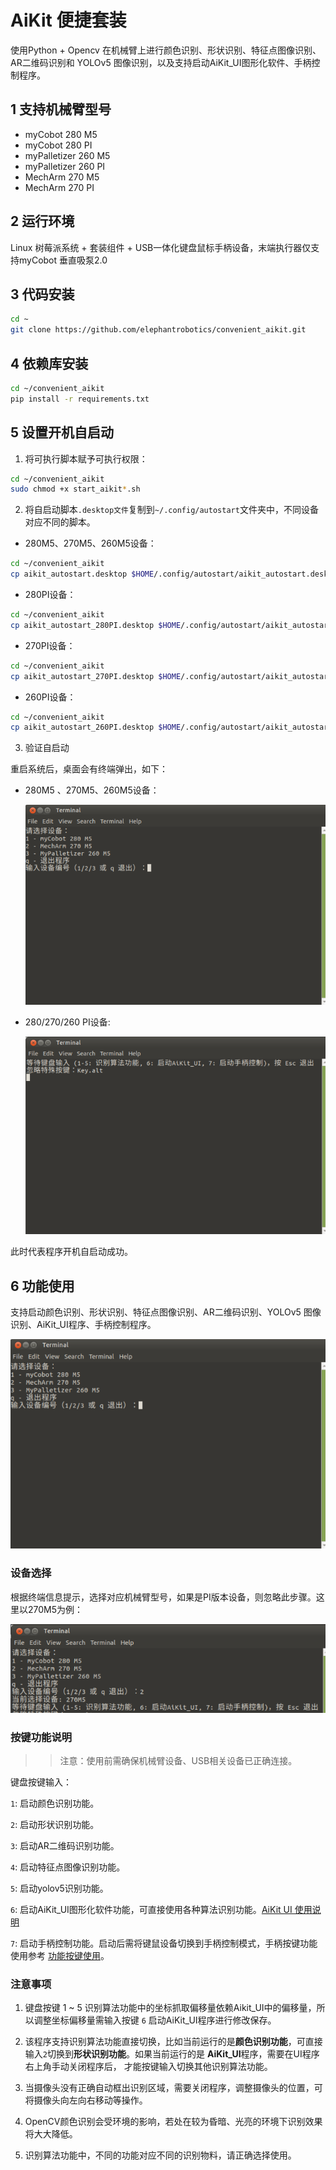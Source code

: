 # AiKit 便捷套装

使用Python + Opencv 在机械臂上进行颜色识别、形状识别、特征点图像识别、AR二维码识别和 YOLOv5 图像识别，以及支持启动AiKit_UI图形化软件、手柄控制程序。

## 1 支持机械臂型号

- myCobot 280 M5
- myCobot 280 PI
- myPalletizer 260 M5
- myPalletizer 260 PI
- MechArm 270 M5
- MechArm 270 PI

## 2 运行环境

Linux 树莓派系统 + 套装组件 + USB一体化键盘鼠标手柄设备，末端执行器仅支持myCobot 垂直吸泵2.0

## 3 代码安装

```bash
cd ~
git clone https://github.com/elephantrobotics/convenient_aikit.git
```

## 4 依赖库安装

```bash
cd ~/convenient_aikit
pip install -r requirements.txt
```

## 5 设置开机自启动

1. 将可执行脚本赋予可执行权限：

```bash
cd ~/convenient_aikit
sudo chmod +x start_aikit*.sh
```

2. 将自启动脚本`.desktop文件`复制到`~/.config/autostart`文件夹中，不同设备对应不同的脚本。

- 280M5、270M5、260M5设备：
  
```bash
cd ~/convenient_aikit
cp aikit_autostart.desktop $HOME/.config/autostart/aikit_autostart.desktop
```

- 280PI设备：

```bash
cd ~/convenient_aikit
cp aikit_autostart_280PI.desktop $HOME/.config/autostart/aikit_autostart_280PI.desktop
```

- 270PI设备：

```bash
cd ~/convenient_aikit
cp aikit_autostart_270PI.desktop $HOME/.config/autostart/aikit_autostart_270PI.desktop
```

- 260PI设备：

```bash
cd ~/convenient_aikit
cp aikit_autostart_260PI.desktop $HOME/.config/autostart/aikit_autostart_260PI.desktop
```

3. 验证自启动

重启系统后，桌面会有终端弹出，如下：

- 280M5 、270M5、260M5设备：

    ![start](./img/auto_start_M5.png)

- 280/270/260 PI设备:

    ![start](./img/auto_start_PI.png)

此时代表程序开机自启动成功。

## 6 功能使用

支持启动颜色识别、形状识别、特征点图像识别、AR二维码识别、YOLOv5 图像识别、AiKit_UI程序、手柄控制程序。

![start](./img/auto_start_M5.png)

### 设备选择

根据终端信息提示，选择对应机械臂型号，如果是PI版本设备，则忽略此步骤。这里以270M5为例：

![start](./img/auto_start_M5-1.png)

### 按键功能说明

>> 注意：使用前需确保机械臂设备、USB相关设备已正确连接。

键盘按键输入：

`1`: 启动颜色识别功能。

`2`: 启动形状识别功能。

`3`: 启动AR二维码识别功能。

`4`: 启动特征点图像识别功能。

`5`: 启动yolov5识别功能。

`6`: 启动AiKit_UI图形化软件功能，可直接使用各种算法识别功能。[AiKit UI 使用说明](./AiKit_UI/README_CN.md)

`7`: 启动手柄控制功能。启动后需将键鼠设备切换到手柄控制模式，手柄按键功能使用参考 [功能按键使用](https://docs.elephantrobotics.com/docs/mycobot_280_pi_cn/3-FunctionsAndApplications/6.developmentGuide/python/7.9_HandleControl.html)。

### 注意事项

1. 键盘按键 1 ~ 5 识别算法功能中的坐标抓取偏移量依赖Aikit_UI中的偏移量，所以调整坐标偏移量需输入按键 `6` 启动AiKit_UI程序进行修改保存。

2. 该程序支持识别算法功能直接切换，比如当前运行的是**颜色识别功能**，可直接输入`2`切换到**形状识别功能**。如果当前运行的是 **AiKit_UI**程序，需要在UI程序右上角手动关闭程序后， 才能按键输入切换其他识别算法功能。

3. 当摄像头没有正确自动框出识别区域，需要关闭程序，调整摄像头的位置，可将摄像头向左向右移动等操作。

4. OpenCV颜色识别会受环境的影响，若处在较为昏暗、光亮的环境下识别效果将大大降低。

5. 识别算法功能中，不同的功能对应不同的识别物料，请正确选择使用。

